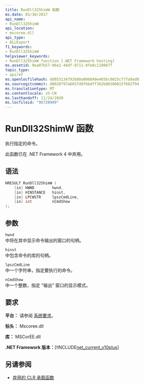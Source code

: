 ```yaml
---
title: RunDll32ShimW 函数
ms.date: 03/30/2017
api_name:
- RunDll32ShimW
api_location:
- mscoree.dll
api_type:
- DLLExport
f1_keywords:
- RunDll32ShimW
helpviewer_keywords:
- RunDll32ShimW function [.NET Framework hosting]
ms.assetid: 9ea07b57-96e2-44df-8711-8fe6c119087f
topic_type:
- apiref
ms.openlocfilehash: dd053134792b80a006849e465bc0025cf77a9ad8
ms.sourcegitcommit: d8020797a6657d0fbbdff362b80300815f682f94
ms.translationtype: MT
ms.contentlocale: zh-CN
ms.lasthandoff: 11/24/2020
ms.locfileid: "95729949"
---
```

# <a name="rundll32shimw-function"></a>RunDll32ShimW 函数

执行指定的命令。  
  
 此函数已在 .NET Framework 4 中弃用。  
  
## <a name="syntax"></a>语法  
  
```cpp  
HRESULT RunDll32ShimW (  
    [in] HWND        hwnd,  
    [in] HINSTANCE   hinst,  
    [in] LPCWSTR     lpszCmdLine,  
    [in] int         nCmdShow  
);  
```  
  
## <a name="parameters"></a>参数  

 `hwnd`  
 中将在其中显示命令输出的窗口的句柄。  
  
 `hinst`  
 中包含命令的库的句柄。  
  
 `lpszCmdLine`  
 中一个字符串，指定要执行的命令。  
  
 `nCmdShow`  
 中一个整数，指定 "输出" 窗口的显示模式。  
  
## <a name="requirements"></a>要求  

 **平台：** 请参阅 [系统要求](../../get-started/system-requirements.md)。  
  
 **标头：** Mscoree.dll  
  
 **库：** MSCorEE.dll  
  
 **.NET Framework 版本：**[!INCLUDE[net_current_v10plus](../../../../includes/net-current-v10plus-md.md)]  
  
## <a name="see-also"></a>另请参阅

- [弃用的 CLR 承载函数](deprecated-clr-hosting-functions.md)
